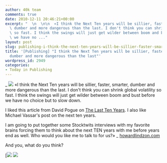 ```yaml
---
author: 40k team
comments: true
date: 2010-12-11 20:46:21+00:00
excerpt: "  \n  \n\n  «I think the Next Ten years will be sillier, faster, smarter,\
  \ dumber and more dangerous than the last. I don't think you can shrink global volatility\
  \ so fast. I think the swings will just get wilder between boom and bust before\
  \ we have no ..."
layout: post
slug: publishing-i-think-the-next-ten-years-will-be-sillier-faster-smarter-dumber-and-more-dangerous-than-the-last
title: '[Publishing] "I think the Next Ten years will be sillier, faster, smarter,
  dumber and more dangerous than the last"'
wordpress_id: 2949
categories:
- Today in Publishing
---
```


 


  _
![](http://www.40kbooks.com/wp-content/uploads/quote1.jpg)
  «I think the Next Ten years will be sillier, faster, smarter, dumber and more dangerous than the last. I don't think you can shrink global volatility so fast. I think the swings will just get wilder between boom and bust before we have no choice but to slow down.
  

I liked this article from David Pogue on [The Last Ten Years](http://www.nytimes.com/2010/11/25/technology/personaltech/25pogue.html?pagewanted=2&_r=1). I also like Michael Vassar's post on the next ten years.
  

I am going to put together some Stocktwits interviews with my favorite brains forcing them to think about the next TEN years with me before years end as well. Who would you like me to talk to for us?»
_
[howardlindzon.com](http://tinyurl.com/3ym9u73)






And you, what do you think?





[![](http://www.bookcafe.net/filtr/t1.png)
[![](http://www.bookcafe.net/filtr/f1.png)](http://www.facebook.com/pages/40k/122586614419616)


 
    
